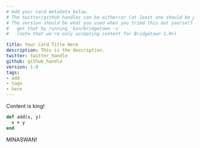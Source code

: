 ```yaml
---
# Add your card metadata below.
# The twitter/github handles can be either/or (at least one should be present).
# The version should be what you used when you tried this out yourself. You can
#   get that by running `bin/bridgetown -v`
#   (note that we're only accepting content for Bridgetown 1.0+)

title: Your Card Title Here
description: This is the description.
twitter: twitter_handle
github: github_handle
version: 1.0
tags:
- add
- tags
- here
---
```


Content is king!

```ruby
def add(x, y)
  x + y
end
```

MINASWAN!
